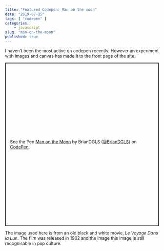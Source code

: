 ```yaml
---
title: "Featured Codepen: Man on the moon"
date: "2019-07-15"
tags: [ "codepen" ]
categories:
    - javascript
slug: "man-on-the-moon"
published: true
---
```


I haven't been the most active on codepen recently. However an experiment with images and canvas has made it to the front page of the site.

<!--more-->

<p class="codepen" data-height="535" data-theme-id="light" data-default-tab="result" data-user="BrianDGLS" data-slug-hash="LgOEqy" style="height: 535px; box-sizing: border-box; display: flex; align-items: center; justify-content: center; border: 2px solid; margin: 1em 0; padding: 1em;" data-pen-title="Man on the Moon">
  <span>See the Pen <a href="https://codepen.io/BrianDGLS/pen/LgOEqy">
  Man on the Moon</a> by BrianDGLS (<a href="https://codepen.io/BrianDGLS">@BrianDGLS</a>)
  on <a href="https://codepen.io">CodePen</a>.</span>
</p>
<script async src="https://static.codepen.io/assets/embed/ei.js"></script>

The image used here is from an old black and white movie, _Le Voyage Dans la Lun_. The film was released in 1902 and the image this image is still recognisable in pop culture.
